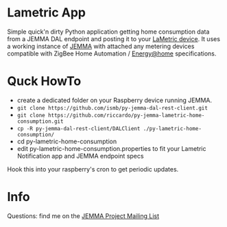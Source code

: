 # Lametric App

Simple quick'n dirty Python application getting home consumption data from a JEMMA DAL endpoint and posting it to your [LaMetric device](https://lametric.com/).
It uses a working instance of [JEMMA](http://jemma.energy-home.org) with attached any metering devices compatible with ZigBee Home Automation / [Energy@home](www.energy-home.it) specifications.

# Quck HowTo

- create a dedicated folder on your Raspberry device running JEMMA.
- ```git clone https://github.com/ismb/py-jemma-dal-rest-client.git```
- ``git clone https://github.com/riccardo/py-jemma-lametric-home-consumption.git``
- ```cp -R py-jemma-dal-rest-client/DALClient ./py-lametric-home-consumption/```
- cd py-lametric-home-consumption
- edit py-lametric-home-consumption.properties to fit your Lametric Notification app and JEMMA endpoint specs

Hook this into your raspberry's cron to get periodic updates.

# Info

Questions: find me on the [JEMMA Project Mailing List](http://ismb.github.io/jemma/devteam.html)


